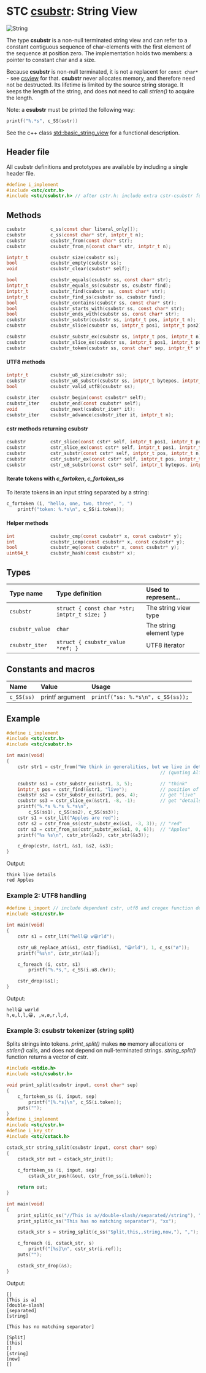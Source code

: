 # STC [csubstr](../include/stc/csubstr.h): String View
![String](pics/string.jpg)

The type **csubstr** is a non-null terminated string view and can refer to a constant contiguous sequence of
char-elements with the first element of the sequence at position zero. The implementation holds two members:
a pointer to constant char and a size.

Because **csubstr** is non-null terminated, it is not a replacent for `const char*` - see [csview](csview_api.md)
for that. **csubstr** never allocates memory, and therefore need not be destructed. Its lifetime is limited by
the source string storage. It keeps the length of the string, and does not need to call *strlen()* to acquire
the length.

Note: a **csubstr** must be printed the following way:
```c
printf("%.*s", c_SS(sstr))
```

See the c++ class [std::basic_string_view](https://en.cppreference.com/w/cpp/string/basic_string_view) for a functional
description.

## Header file

All csubstr definitions and prototypes are available by including a single header file.

```c
#define i_implement
#include <stc/cstr.h>
#include <stc/csubstr.h> // after cstr.h: include extra cstr-csubstr functions
```
## Methods

```c
csubstr         c_ss(const char literal_only[]);                         // construct from literal, no strlen()
csubstr         c_ss(const char* str, intptr_t n);                       // construct from str and length n
csubstr         csubstr_from(const char* str);                           // construct from const char*
csubstr         csubstr_from_n(const char* str, intptr_t n);             // alias for c_ss(str, n)

intptr_t        csubstr_size(csubstr ss);
bool            csubstr_empty(csubstr ss);
void            csubstr_clear(csubstr* self);

bool            csubstr_equals(csubstr ss, const char* str);
intptr_t        csubstr_equals_ss(csubstr ss, csubstr find);
intptr_t        csubstr_find(csubstr ss, const char* str);
intptr_t        csubstr_find_ss(csubstr ss, csubstr find);
bool            csubstr_contains(csubstr ss, const char* str);
bool            csubstr_starts_with(csubstr ss, const char* str);
bool            csubstr_ends_with(csubstr ss, const char* str);
csubstr         csubstr_substr(csubstr ss, intptr_t pos, intptr_t n);
csubstr         csubstr_slice(csubstr ss, intptr_t pos1, intptr_t pos2);

csubstr         csubstr_substr_ex(csubstr ss, intptr_t pos, intptr_t n);     // negative pos count from end
csubstr         csubstr_slice_ex(csubstr ss, intptr_t pos1, intptr_t pos2);  // negative pos1, pos2 count from end
csubstr         csubstr_token(csubstr ss, const char* sep, intptr_t* start); // *start > ss.size after last token
```

#### UTF8 methods
```c
intptr_t        csubstr_u8_size(csubstr ss);
csubstr         csubstr_u8_substr(csubstr ss, intptr_t bytepos, intptr_t u8len);
bool            csubstr_valid_utf8(csubstr ss);                              // requires linking with src/utf8code.c
 
csubstr_iter    csubstr_begin(const csubstr* self);
csubstr_iter    csubstr_end(const csubstr* self);
void            csubstr_next(csubstr_iter* it);                              // utf8 codepoint step, not byte!
csubstr_iter    csubstr_advance(csubstr_iter it, intptr_t n);
```

#### cstr methods returning csubstr
```c
csubstr         cstr_slice(const cstr* self, intptr_t pos1, intptr_t pos2);
csubstr         cstr_slice_ex(const cstr* self, intptr_t pos1, intptr_t pos2); // see csubstr_slice_ex()
csubstr         cstr_substr(const cstr* self, intptr_t pos, intptr_t n);
csubstr         cstr_substr_ex(const cstr* self, intptr_t pos, intptr_t n);    // see csubstr_substr_ex()
csubstr         cstr_u8_substr(const cstr* self, intptr_t bytepos, intptr_t u8len);
```
#### Iterate tokens with *c_fortoken*, *c_fortoken_ss*

To iterate tokens in an input string separated by a string:
```c
c_fortoken (i, "hello, one, two, three", ", ")
    printf("token: %.*s\n", c_SS(i.token));
```

#### Helper methods
```c
int             csubstr_cmp(const csubstr* x, const csubstr* y);
int             csubstr_icmp(const csubstr* x, const csubstr* y);
bool            csubstr_eq(const csubstr* x, const csubstr* y);
uint64_t        csubstr_hash(const csubstr* x);
```

## Types

| Type name       | Type definition                            | Used to represent...     |
|:----------------|:-------------------------------------------|:-------------------------|
| `csubstr`        | `struct { const char *str; intptr_t size; }` | The string view type     |
| `csubstr_value`  | `char`                                     | The string element type  |
| `csubstr_iter`   | `struct { csubstr_value *ref; }`            | UTF8 iterator            |

## Constants and macros

| Name           | Value                | Usage                                        |
|:---------------|:---------------------|:---------------------------------------------|
| `c_SS(ss)`     | printf argument      | `printf("ss: %.*s\n", c_SS(ss));`            |

## Example
```c
#define i_implement
#include <stc/cstr.h>
#include <stc/csubstr.h>

int main(void)
{
    cstr str1 = cstr_from("We think in generalities, but we live in details.");
                                                        // (quoting Alfred N. Whitehead)

    csubstr ss1 = cstr_substr_ex(&str1, 3, 5);          // "think"
    intptr_t pos = cstr_find(&str1, "live");            // position of "live" in str1
    csubstr ss2 = cstr_substr_ex(&str1, pos, 4);        // get "live"
    csubstr ss3 = cstr_slice_ex(&str1, -8, -1);         // get "details"
    printf("%.*s %.*s %.*s\n",
        c_SS(ss1), c_SS(ss2), c_SS(ss3));
    cstr s1 = cstr_lit("Apples are red");
    cstr s2 = cstr_from_ss(cstr_substr_ex(&s1, -3, 3)); // "red"
    cstr s3 = cstr_from_ss(cstr_substr_ex(&s1, 0, 6));  // "Apples"
    printf("%s %s\n", cstr_str(&s2), cstr_str(&s3));

    c_drop(cstr, &str1, &s1, &s2, &s3);
}
```
Output:
```
think live details
red Apples
```

### Example 2: UTF8 handling
```c
#define i_import // include dependent cstr, utf8 and cregex function definitions.
#include <stc/cstr.h>

int main(void)
{
    cstr s1 = cstr_lit("hell😀 w😀rld");

    cstr_u8_replace_at(&s1, cstr_find(&s1, "😀rld"), 1, c_ss("ø"));
    printf("%s\n", cstr_str(&s1));

    c_foreach (i, cstr, s1)
        printf("%.*s,", c_SS(i.u8.chr));

    cstr_drop(&s1);
}
```
Output:
```
hell😀 wørld
h,e,l,l,😀, ,w,ø,r,l,d,
```

### Example 3: csubstr tokenizer (string split)
Splits strings into tokens. *print_split()* makes **no** memory allocations or *strlen()* calls,
and does not depend on null-terminated strings. *string_split()* function returns a vector of cstr.
```c
#include <stdio.h>
#include <stc/csubstr.h>

void print_split(csubstr input, const char* sep)
{
    c_fortoken_ss (i, input, sep)
        printf("[%.*s]\n", c_SS(i.token));
    puts("");
}
#define i_implement
#include <stc/cstr.h>
#define i_key_str
#include <stc/cstack.h>

cstack_str string_split(csubstr input, const char* sep)
{
    cstack_str out = cstack_str_init();
    
    c_fortoken_ss (i, input, sep)
        cstack_str_push(&out, cstr_from_ss(i.token));

    return out;
}

int main(void)
{
    print_split(c_ss("//This is a//double-slash//separated//string"), "//");
    print_split(c_ss("This has no matching separator"), "xx");

    cstack_str s = string_split(c_ss("Split,this,,string,now,"), ",");

    c_foreach (i, cstack_str, s)
        printf("[%s]\n", cstr_str(i.ref));
    puts("");

    cstack_str_drop(&s);
}
```
Output:
```
[]
[This is a]
[double-slash]
[separated]
[string]

[This has no matching separator]

[Split]
[this]
[]
[string]
[now]
[]
```
